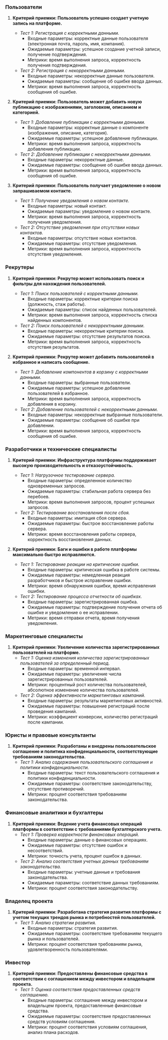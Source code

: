 ### Пользователи

1. **Критерий приемки: Пользователь успешно создает учетную запись на платформе.**
    - *Тест 1: Регистрация с корректными данными.*
        - Входные параметры: корректные данные пользователя (электронная почта, пароль, имя, компания).
        - Ожидаемые параметры: успешное создание учетной записи, получение подтверждения.
        - Метрики: время выполнения запроса, корректность получения подтверждения.
    - *Тест 2: Регистрация с некорректными данными.*
        - Входные параметры: некорректные данные пользователя.
        - Ожидаемые параметры: сообщение об ошибке ввода данных.
        - Метрики: время выполнения запроса, корректность сообщения об ошибке.

2. **Критерий приемки: Пользователь может добавить новую публикацию с изображениями, заголовком, описанием и категорией.**
    - *Тест 1: Добавление публикации с корректными данными.*
        - Входные параметры: корректные данные о компоненте (изображения, описание, категория).
        - Ожидаемые параметры: успешное добавление публикации.
        - Метрики: время выполнения запроса, корректность добавления публикации.
    - *Тест 2: Добавление публикации с некорректными данными.*
        - Входные параметры: некорректные данные.
        - Ожидаемые параметры: сообщение об ошибке ввода данных.
        - Метрики: время выполнения запроса, корректность сообщения об ошибке.

3. **Критерий приемки: Пользователь получает уведомление о новом запрашиваемом контакте.**
    - *Тест 1: Получение уведомления о новом контакте.*
        - Входные параметры: новый контакт.
        - Ожидаемые параметры: уведомление о новом контакте.
        - Метрики: время выполнения запроса, корректность получения уведомления.
    - *Тест 2: Отсутствие уведомления при отсутствии новых контактов.*
        - Входные параметры: отсутствие новых контактов.
        - Ожидаемые параметры: отсутствие уведомления.
        - Метрики: время выполнения запроса, корректность отсутствия уведомления.

### Рекрутеры

1. **Критерий приемки: Рекрутер может использовать поиск и фильтры для нахождения пользователей.**
    - *Тест 1: Поиск пользователей с корректными данными.*
        - Входные параметры: корректные критерии поиска (должность, стаж работы).
        - Ожидаемые параметры: список найденных пользователей.
        - Метрики: время выполнения запроса, корректность списка найденных компонентов.
    - *Тест 2: Поиск пользователей с некорректными данными.*
        - Входные параметры: некорректные критерии поиска.
        - Ожидаемые параметры: отсутствие результатов поиска.
        - Метрики: время выполнения запроса, корректность отсутствия результатов.

2. **Критерий приемки: Рекрутер может добавить пользователей в избранное и написать сообщение.**
    - *Тест 1: Добавление компонентов в корзину с корректными данными.*
        - Входные параметры: выбранные пользователи.
        - Ожидаемые параметры: успешное добавление пользователей в избранное.
        - Метрики: время выполнения запроса, корректность добавления в корзину.
    - *Тест 2: Добавление пользователей с некорректными данными.*
        - Входные параметры: некорректные выбранные пользователи.
        - Ожидаемые параметры: сообщение об ошибке при добавлении.
        - Метрики: время выполнения запроса, корректность сообщения об ошибке.

### Разработчики и технические специалисты

1. **Критерий приемки: Инфраструктура платформы поддерживает высокую производительность и отказоустойчивость.**
    - *Тест 1: Нагрузочное тестирование сервера.*
        - Входные параметры: определенное количество одновременных запросов.
        - Ожидаемые параметры: стабильная работа сервера без перебоев.
        - Метрики: время выполнения запросов, процент успешных запросов.
    - *Тест 2: Тестирование восстановления после сбоя.*
        - Входные параметры: имитация сбоя сервера.
        - Ожидаемые параметры: быстрое восстановление работы сервера.
        - Метрики: время восстановления работы сервера, корректность восстановления данных.

2. **Критерий приемки: Баги и ошибки в работе платформы максимально быстро исправляются.**
    - *Тест 1: Тестирование реакции на критические ошибки.*
        - Входные параметры: критическая ошибка в работе системы.
        - Ожидаемые параметры: немедленная реакция разработчиков и быстрое исправление ошибки.
        - Метрики: время обнаружения ошибки, время исправления ошибки.
    - *Тест 2: Тестирование процесса отчетности об ошибках.*
        - Входные параметры: зарегистрированная ошибка.
        - Ожидаемые параметры: подтверждение получения отчета об ошибке и уведомление о ее исправлении.
        - Метрики: время отправки отчета, время получения уведомления.

### Маркетинговые специалисты

1. **Критерий приемки: Увеличение количества зарегистрированных пользователей на платформе.**
    - *Тест 1: Оценка изменения количества зарегистрированных пользователей за определенный период.*
        - Входные параметры: временной интервал.
        - Ожидаемые параметры: увеличение числа зарегистрированных пользователей.
        - Метрики: процентный рост количества пользователей, абсолютное изменение количества пользователей.
    - *Тест 2: Оценка эффективности маркетинговых кампаний.*
        - Входные параметры: результаты маркетинговых активностей.
        - Ожидаемые параметры: повышение регистраций после проведения кампаний.
        - Метрики: коэффициент конверсии, количество регистраций после кампании.

### Юристы и правовые консультанты

1. **Критерий приемки: Разработаны и внедрены пользовательское соглашение и политика конфиденциальности, соответствующие
   требованиям законодательства.**
    - *Тест 1: Анализ содержания пользовательского соглашения и политики конфиденциальности.*
        - Входные параметры: текст пользовательского соглашения и политики конфиденциальности.
        - Ожидаемые параметры: соответствие законодательству, отсутствие противоречий.
        - Метрики: процент соответствия требованиям законодательства.

### Финансовые аналитики и бухгалтеры

1. **Критерий приемки: Ведение учета финансовых операций платформы в соответствии с требованиями бухгалтерского учета.**
    - *Тест 1: Проверка корректности финансовых операций.*
        - Входные параметры: данные о финансовых операциях.
        - Ожидаемые параметры: отсутствие ошибок и несоответствий.
        - Метрики: точность учета, процент ошибок в данных.
    - *Тест 2: Анализ соответствия учетных данных требованиям законодательства.*
        - Входные параметры: учетные данные и требования законодательства.
        - Ожидаемые параметры: соответствие данных требованиям.
        - Метрики: процент соответствия законодательству.

### Владелец проекта

1. **Критерий приемки: Разработана стратегия развития платформы с учетом текущих трендов рынка и потребностей
   пользователей.**
    - *Тест 1: Анализ стратегии развития.*
        - Входные параметры: стратегия развития.
        - Ожидаемые параметры: соответствие требованиям текущего рынка и пользователей.
        - Метрики: процент соответствия требованиям рынка, удовлетворенность пользователями.

### Инвестор

1. **Критерий приемки: Предоставлены финансовые средства в соответствии с соглашением между инвестором и владельцем
   проекта.**
    - *Тест 1: Оценка соответствия предоставленных средств соглашению.*
        - Входные параметры: соглашение между инвестором и владельцем проекта, предоставленные финансовые средства.
        - Ожидаемые параметры: соответствие предоставленных средств условиям соглашения.
        - Метрики: процент соответствия условиям соглашения, анализ плана расходов.

